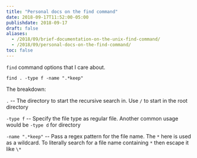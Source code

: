 ```yaml
---
title: "Personal docs on the find command"
date: 2018-09-17T11:52:00-05:00
publishdate: 2018-09-17
draft: false
aliases:
  - /2018/09/brief-documentation-on-the-unix-find-command/
  - /2018/09/personal-docs-on-the-find-command/
toc: false
---
```


`find` command options that I care about.

```
find . -type f -name ".*keep"
```

The breakdown:

`.` -- The directory to start the recursive search in. Use `/` to start in the root directory

`-type f` -- Specify the file type as regular file. Another common usage would be `-type d` for directory

`-name ".*keep"` -- Pass a regex pattern for the file name. The `*` here is used as a wildcard. To literally search for a file name containing `*` then escape it like `\*` 

